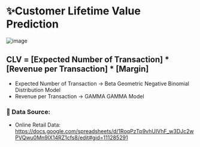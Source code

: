 # ✨Customer Lifetime Value Prediction
![image](https://user-images.githubusercontent.com/67474818/136591470-f67ed23f-517d-4c2c-b356-dcf80b6507d5.png)

## CLV = [Expected Number of Transaction] * [Revenue per Transaction] * [Margin]
- Expected Number of Transaction -> Beta Geometric Negative Binomial Distribution Model
- Revenue per Transaction -> GAMMA GAMMA Model

### 🚀 Data Source:
- Online Retail Data: https://docs.google.com/spreadsheets/d/1RoqPzTp9vhUIVhF_w3DJc2wPVQwu0Mn9lX14RZ1cfs8/edit#gid=111285291

